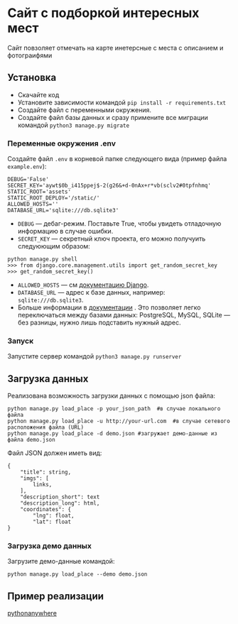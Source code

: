 # Сайт с подборкой интересных мест

Сайт повзоляет отмечать на карте инетерсные с места с описанием и фотограифями

## Установка

- Скачайте код
- Установите зависимости командой `pip install -r requirements.txt`
- Создайте файл с переменными окружения.
- Создайте файл базы данных и сразу примените все миграции командой `python3 manage.py migrate`

### Переменные окружения .env

Создайте файл ``.env`` в корневой папке следующего вида (пример файла ``example.env``):

```
DEBUG='False'
SECRET_KEY='aywt$0b_i415ppej$-2(g26&+d-0nAx+r*vb(sclv2#0tpfnhmq'
STATIC_ROOT='assets'
STATIC_ROOT_DEPLOY='/static/'
ALLOWED_HOSTS=''
DATABASE_URL='sqlite:///db.sqlite3'
```

- `DEBUG` — дебаг-режим. Поставьте True, чтобы увидеть отладочную информацию в случае ошибки.
- `SECRET_KEY` — секретный ключ проекта, его можно получуить следуюющим образом:

```
python manage.py shell
>>> from django.core.management.utils import get_random_secret_key
>>> get_random_secret_key()
```

- `ALLOWED_HOSTS` — см [документацию Django](https://docs.djangoproject.com/en/3.1/ref/settings/#allowed-hosts).
- `DATABASE_URL` — адрес к базе данных, например: `sqlite:///db.sqlite3`. 
- Больше информации в [документации](https://github.com/jacobian/dj-database-url#url-schema)
. Это позволяет легко переключаться между базами данных: PostgreSQL, MySQL, SQLite — без разницы, нужно лишь подставить нужный адрес.

### Запуск

Запустите сервер командой `python3 manage.py runserver`  

## Загрузка данных

Реализована возможность загрузки данных с помощью json файла:
```
python manage.py load_place -p your_json_path  #в случае локального файла
python manage.py load_place -u http://your-url.com  #в случае сетевого расположения файла (URL)
python manage.py load_place -d demo.json #загружает демо-данные из файла demo.json

```

Файл JSON должен иметь вид:

```
{
    "title": string,
    "imgs": [
        links,
    ],
    "description_short": text
    "description_long": html,
    "coordinates": {
        "lng": float,
        "lat": float
}
```
### Загрузка демо данных

Загрузите демо-данные командой:

```
python manage.py load_place --demo demo.json
```

## Пример реализации
[pythonanywhere](https://axrasp.pythonanywhere.com/)